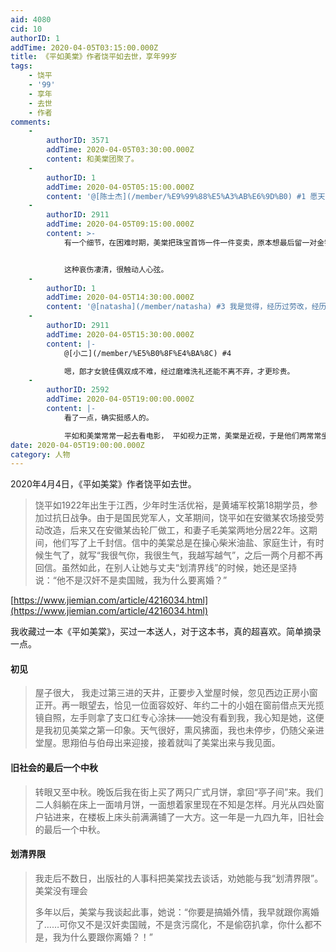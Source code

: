 ```yaml
---
aid: 4080
cid: 10
authorID: 1
addTime: 2020-04-05T03:15:00.000Z
title: 《平如美棠》作者饶平如去世，享年99岁
tags:
    - 饶平
    - '99'
    - 享年
    - 去世
    - 作者
comments:
    -
        authorID: 3571
        addTime: 2020-04-05T03:30:00.000Z
        content: 和美棠团聚了。
    -
        authorID: 1
        addTime: 2020-04-05T05:15:00.000Z
        content: '@[陈士杰](/member/%E9%99%88%E5%A3%AB%E6%9D%B0) #1 愿天堂没有共产党'
    -
        authorID: 2911
        addTime: 2020-04-05T09:15:00.000Z
        content: >-
            有一个细节，在困难时期，美棠把珠宝首饰一件一件变卖，原本想最后留一对金镯子给女儿，但实在没办法。在去当铺前的晚上，把金镯子戴在女儿手腕上过了整整一夜。


            这种哀伤凄清，很触动人心弦。
    -
        authorID: 1
        addTime: 2020-04-05T14:30:00.000Z
        content: '@[natasha](/member/natasha) #3 我是觉得，经历过劳改，经历过文革，没有死掉，没有失去人性，真的很不容易。'
    -
        authorID: 2911
        addTime: 2020-04-05T15:30:00.000Z
        content: |-
            @[小二](/member/%E5%B0%8F%E4%BA%8C) #4

            嗯，郎才女貌佳偶双成不难，经过磨难洗礼还能不离不弃，才更珍贵。
    -
        authorID: 2592
        addTime: 2020-04-05T19:00:00.000Z
        content: |-
            看了一点，确实挺感人的。

            平如和美棠常常一起去看电影， 平如视力正常，美棠是近视，于是他们两常常坐在前面看，后来平如也成了近视。。。。
date: 2020-04-05T19:00:00.000Z
category: 人物
---
```


2020年4月4日，《平如美棠》作者饶平如去世。

> 饶平如1922年出生于江西，少年时生活优裕，是黄埔军校第18期学员，参加过抗日战争。由于是国民党军人，文革期间，饶平如在安徽某农场接受劳动改造，后来又在安徽某齿轮厂做工，和妻子毛美棠两地分居22年。这期间，他们写了上千封信。信中的美棠总是在操心柴米油盐、家庭生计，有时候生气了，就写“我很气你，我很生气，我越写越气”，之后一两个月都不再回信。虽然如此，在别人让她与丈夫“划清界线”的时候，她还是坚持说：“他不是汉奸不是卖国贼，我为什么要离婚？”

[https://www.jiemian.com/article/4216034.html](https://www.jiemian.com/article/4216034.html)

我收藏过一本《平如美棠》，买过一本送人，对于这本书，真的超喜欢。简单摘录一点。

#### [](#%E5%88%9D%E8%A7%81)初见

> 屋子很大， 我走过第三进的天井，正要步入堂屋时候，忽见西边正房小窗正开。再一眼望去，恰见一位面容姣好、年约二十的小姐在窗前借点天光揽镜自照，左手则拿了支口红专心涂抹——她没有看到我，我心知是她，这便是我初见美棠之第一印象。天气很好，熏风拂面，我也未停步，仍随父亲进堂屋。思翔伯与伯母出来迎接，接着就叫了美棠出来与我见面。

#### [](#%E6%97%A7%E7%A4%BE%E4%BC%9A%E7%9A%84%E6%9C%80%E5%90%8E%E4%B8%80%E4%B8%AA%E4%B8%AD%E7%A7%8B)旧社会的最后一个中秋

> 转眼又至中秋。晚饭后我在街上买了两只广式月饼，拿回“亭子间”来。我们二人斜躺在床上一面啃月饼，一面想着家里现在不知是怎样。月光从四处窗户钻进来，在楼板上床头前满满铺了一大方。这一年是一九四九年，旧社会的最后一个中秋。

#### [](#%E5%88%92%E6%B8%85%E7%95%8C%E9%99%90)划清界限

> 我走后不数日，出版社的人事科把美棠找去谈话，劝她能与我“划清界限”。美棠没有理会
> 
> 多年以后，美棠与我谈起此事，她说：“你要是搞婚外情，我早就跟你离婚了……可你又不是汉奸卖国贼，不是贪污腐化，不是偷窃扒拿，你什么都不是，我为什么要跟你离婚？！”
